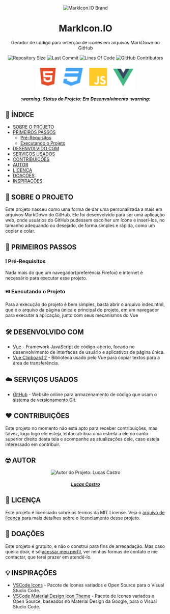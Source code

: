 <p align="center">
  <img src="https://raw.githubusercontent.com/LucasCastro99/MarkIcon.IO/141c3e42fd14253a679d58422e547fa7ae111d6b/img/logo.svg" alt="MarkIcon.IO Brand" width="300">
</p>
<h1 align="center">MarkIcon.IO</h1>
<p align="center">Gerador de código para inserção de ícones em arquivos MarkDown no GitHub</p>

<p align="center">
  <img alt="Repository Size" src="https://img.shields.io/github/repo-size/LucasCastro99/MarkIcon.IO?color=FFD43B&label=Tamanho%20do%20Reposit%C3%B3rio">
  <img alt="Last Commit" src="https://img.shields.io/github/last-commit/LucasCastro99/MarkIcon.IO?color=346b31&label=%C3%9Altimo%20Commit">
  <img alt="Lines Of Code" src="https://img.shields.io/tokei/lines/github/LucasCastro99/MarkIcon.IO?color=306998&label=Linhas%20de%20C%C3%B3digo">
  <img alt="GitHub Contributors" src="https://img.shields.io/github/contributors/LucasCastro99/MarkIcon.IO?color=646464&label=Contribuidores">
</p>

<p align="center">
  <a href='https://en.wikipedia.org/wiki/HTML5'><img title='HTML' alt='HTML Icon' width='75' src='https://raw.githubusercontent.com/PKief/vscode-material-icon-theme/96b211be6f4eaf7d82990400c06d0e2787136a4d/icons/html.svg'></a>
  <a href='https://en.wikipedia.org/wiki/CSS'><img title='CSS' alt='CSS Icon' width='75' src='https://raw.githubusercontent.com/PKief/vscode-material-icon-theme/96b211be6f4eaf7d82990400c06d0e2787136a4d/icons/css.svg'></a>
  <a href='https://www.javascript.com/'><img title='JavaScript' alt='JavaScript Icon' width='75' src='https://raw.githubusercontent.com/PKief/vscode-material-icon-theme/96b211be6f4eaf7d82990400c06d0e2787136a4d/icons/javascript.svg'></a>
  <a href='https://vuejs.org/'><img title='Vue' alt='Vue Icon' width='75' src='https://raw.githubusercontent.com/PKief/vscode-material-icon-theme/96b211be6f4eaf7d82990400c06d0e2787136a4d/icons/vue.svg'></a>
</p>

<h5 align="center">:warning: Status do Projeto: Em Desenvolvimento :warning:</h5>

## :mag_right: ÍNDICE
* [SOBRE O PROJETO](#thought_balloon-sobre-o-projeto)
* [PRIMEIROS PASSOS](#triangular_flag_on_post-primeiros-passos)
  * [Pré-Requisitos](#grey_exclamation-pré-requisitos)
  * [Executando o Projeto](#play_or_pause_button-executando-o-projeto)
* [DESENVOLVIDO COM](#hammer_and_wrench-desenvolvido-com)
* [SERVIÇOS USADOS](#cloud-serviços-usados)
* [CONTRIBUIÇÕES](#heart-contribuições)
* [AUTOR](#nerd_face-autor)
* [LICENÇA](#memo-licença)
* [DOAÇÕES](#muscle-doações)
* [INSPIRAÇÕES](#bulb-inspirações)

## :thought_balloon: SOBRE O PROJETO
Este projeto nasceu como uma forma de dar uma personalizada a mais em arquivos MarkDown do GitHub. Ele foi desenvolvido para ser uma aplicação web, onde usuários do GitHub pudessem escolher um ícone e inserí-los, no tamanho adequando ou desejado, de forma simples e rápida, como um copiar e colar.

## :triangular_flag_on_post: PRIMEIROS PASSOS

### :grey_exclamation: Pré-Requisitos
Nada mais do que um navegador(preferência Firefox) e internet é necessário para executar esse projeto.

### :play_or_pause_button: Executando o Projeto
Para a execução do projeto é bem simples, basta abrir o arquivo index.html, que é o arquivo da página única e principal do projeto, em um navegador para executar a aplicação, junto com seus mecanismos do Vue

## :hammer_and_wrench: DESENVOLVIDO COM
- [Vue](https://vuejs.org/) - Framework JavaScript de código-aberto, focado no desenvolvimento de interfaces de usuário e aplicativos de página única.
- [Vue Clipboard 2](https://www.npmjs.com/package/vue-clipboard2) - Biblioteca usado pelo Vue para copiar textos para a área de transferência.

## :cloud: SERVIÇOS USADOS
- [GitHub](https://github.com/) - Website online para armazenamento de código que usam o sistema de versionamento Git.

## :heart: CONTRIBUIÇÕES
Este projeto no momento não está apto para receber contribuições, mas talvez, logo logo ele esteja, então atribua uma estrela a ele no canto superior direito desta tela e acompanhe as atualizações dele, caso esteja interessado em contribuir.

## :nerd_face: AUTOR
<p align="center">
  <img src="https://scontent-gig2-1.xx.fbcdn.net/v/t1.0-9/109824217_2691559037795111_7746659220092914184_n.jpg?_nc_cat=104&ccb=2&_nc_sid=09cbfe&_nc_ohc=8czfqj84amEAX-2sKl9&_nc_ht=scontent-gig2-1.xx&oh=fa711f49f83ab06bb1f87aa2783b2534&oe=5FC6CBA8" alt="Autor do Projeto: Lucas Castro" width="150">
  <a href="https://github.com/LucasCastro99"><h5 align="center">Lucas Castro</h5></a>
</p>
  
## :memo: LICENÇA
Este projeto é licenciado sobre os termos da MIT License. Veja o [arquivo de licença](LICENSE.md) para mais detalhes sobre o licenciamento desse projeto.

## :muscle: DOAÇÕES
Este projeto é gratuito, e não o construí para fins de arrecadação. Mas caso queira doar, é só [acessar meu perfil](https://github.com/LucasCastro99), ver minhas formas de contato e me contactar, que terei prazer em atendê-lo.

## :bulb: INSPIRAÇÕES
- [VSCode Icons](https://github.com/vscode-icons/vscode-icons) - Pacote de ícones variados e Open Source para o Visual Studio Code.
- [VSCode Material Design Icon Theme](https://github.com/PKief/vscode-material-icon-theme) - Pacote de ícones variados e Open Source, baseados no Material Design da Google, para o Visual Studio Code.
